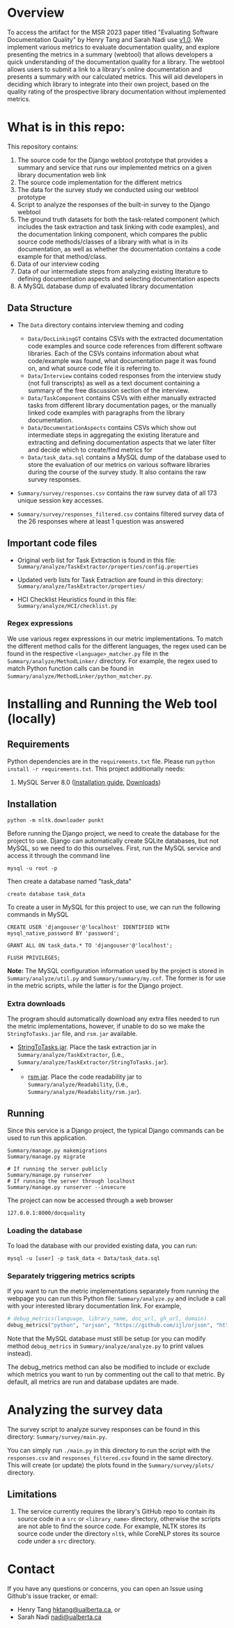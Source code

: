 # Overview
To access the artifact for the MSR 2023 paper titled "Evaluating Software Documentation Quality" by Henry Tang and Sarah Nadi use [v1.0](https://github.com/ualberta-smr/DocumentationQuality/tree/v1.0).
We implement various metrics to evaluate documentation quality, and explore presenting the metrics in a summary (webtool) that allows developers a quick understanding of the documentation quality for a library. The webtool allows users to submit a link to a library's online documentation and presents a summary with our calculated metrics. This will aid developers in deciding which library to integrate into their own project, based on the quality rating of the prospective library documentation without implemented metrics. 

# What is in this repo:
This repository contains:

1. The source code for the Django webtool prototype that provides a summary and service that runs our implemented metrics on a given library documentation web link
2. The source code implementation for the different metrics
3. The data for the survey study we conducted using our webtool prototype
4. Script to analyze the responses of the built-in survey to the Django webtool
5. The ground truth datasets for both the task-related component (which includes the task extraction and task linking with code examples), and the documentation linking component, which compares the public source code methods/classes of a library with what is in its documentation, as well as whether the documentation contains a code example for that method/class.
6. Data of our interview coding 
7. Data of our intermediate steps from analyzing existing literature to defining documentation aspects and selecting documentation aspects
8. A MySQL database dump of evaluated library documentation



## Data Structure
- The `Data` directory contains interview theming and coding
  - `Data/DocLinkingGT` contains CSVs with the extracted documentation code examples and source code references from different software libraries. Each of the CSVs contains information about what code/example was found, what documentation page it was found on, and what source code file it is referring to.
  - `Data/Interview` contains coded responses from the interview study (not full transcripts) as well as a text document containing a summary of the free discussion section of the interview.
  - `Data/TaskComponent` contains CSVs with either manually extracted tasks from different library documentation pages, or the manually linked code examples with paragraphs from the library documentation.
  - `Data/DocumentationAspects` contains CSVs which show out intermediate steps in aggregating the existing literature and extracting and defining documentation aspects that we later filter and decide which to create/find metrics for
  - `Data/task_data.sql` contains a MySQL dump of the database used to store the evaluation of our metrics on various software libraries during the course of the survey study. It also contains the raw survey responses.

- `Summary/survey/responses.csv` contains the raw survey data of all 173 unique session key accesses.

- `Summary/survey/responses_filtered.csv` contains filtered survey data of the 26 responses where at least 1 question was answered

## Important code files

- Original verb list for Task Extraction is found in this file:
`Summary/analyze/TaskExtractor/properties/config.properties`

- Updated verb lists for Task Extraction are found in this directory:
`Summary/analyze/TaskExtractor/properties/`

- HCI Checklist Heuristics found in this file:
`Summary/analyze/HCI/checklist.py`

### Regex expressions
We use various regex expressions in our metric implementations. To match the different method calls for the different languages, the regex used can be found in the respective `<language>_matcher.py` file in the `Summary/analyze/MethodLinker/` directory. For example, the regex used to match Python function calls can be found in `Summary/analyze/MethodLinker/python_matcher.py`.

# Installing and Running the Web tool (locally)

## Requirements
Python dependencies are in the `requirements.txt` file. Please run `python install -r requirements.txt`. This project additionally needs:
1. MySQL Server 8.0 ([Installation guide](https://dev.mysql.com/doc/mysql-installation-excerpt/8.0/en/), [Downloads](https://dev.mysql.com/downloads/mysql/))

## Installation

```
python -m nltk.downloader punkt
```

Before running the Django project, we need to create the database for the project to use. 
Django can automatically create SQLite databases, but not MySQL, so we need to do this ourselves.
First, run the MySQL service and access it through the command line
```
mysql -u root -p
```
Then create a database named "task_data"
```
create database task_data
```

To create a user in MySQL for this project to use, we can run the following commands in MySQL
```
CREATE USER 'djangouser'@'localhost' IDENTIFIED WITH mysql_native_password BY 'password';

GRANT ALL ON task_data.* TO 'djangouser'@'localhost';

FLUSH PRIVILEGES;
```
**Note:** The MySQL configuration information used by the project is stored in `Summary/analyze/util.py` and `Summary/summary/my.cnf`.
The former is for use in the metric scripts, while the latter is for the Django project.

### Extra downloads
The program should automatically download any extra files needed to run the metric implementations, however, if unable to do so we make the `StringToTasks.jar` file, and `rsm.jar` available.

- [StringToTasks.jar](https://drive.google.com/file/d/19gV3aDLz5e6Gmb7nn29BlsfVX0AbHZ41/view?usp=sharing). Place the task extraction jar in `Summary/analyze/TaskExtractor`, (i.e., `Summary/analyze/TaskExtractor/StringToTasks.jar`).
- - [rsm.jar](https://drive.google.com/file/d/1S5tl8fFoZLbln8MsP-f6-F7K-F66HPZb/view?usp=share_link). Place the code readability jar to `Summary/analyze/Readability`, (i.e., `Summary/analyze/Readability/rsm.jar`).

## Running
Since this service is a Django project, the typical Django commands can be used to run this application.
```
Summary/manage.py makemigrations
Summary/manage.py migrate

# If running the server publicly
Summary/manage.py runserver
# If running the server through localhost
Summary/manage.py runserver --insecure
```
The project can now be accessed through a web browser
```
127.0.0.1:8000/docquality
```

### Loading the database
To load the database with our provided existing data, you can run:

`mysql -u [user] -p task_data < Data/task_data.sql`

### Separately triggering metrics scripts
If you want to run the metric implementations separately from running the webpage you can run this Python file: `Summary/analyze.py` and include a call with your interested library documentation link. For example,
```python
# debug_metrics(language, library_name, doc_url, gh_url, domain)
debug_metrics("python", "orjson", "https://github.com/ijl/orjson", "https://github.com/ijl/orjson.git", "json")
```

Note that the MySQL database must still be setup (or you can modify method `debug_metrics` in `Summary/analyze/analyze.py` to print values instead). 

The debug_metrics method can also be modified to include or exclude which metrics you want to run by commenting out the call to that metric. By default, all metrics are run and database updates are made.

# Analyzing the survey data
The survey script to analyze survey responses can be found in this directory:
`Summary/survey/main.py`.

You can simply run `./main.py` in this directory to run the script with the `responses.csv` and `responses_filtered.csv` found in the same directory. This will create (or update) the plots found in the `Summary/survey/plots/` directory.


## Limitations
1. The service currently requires the library's GitHub repo to contain its source code in a `src` or `<library_name>` directory, otherwise the scripts are not able to find the source code. For example, NLTK stores its source code under the directory `nltk`, while CoreNLP stores its source code under a `src` directory.

# Contact
If you have any questions or concerns, you can open an Issue using Github's issue tracker, or email:

- Henry Tang <hktang@ualberta.ca>, or 
- Sarah Nadi <nadi@ualberta.ca>
